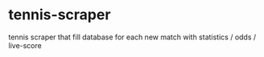 # tennis-scraper
tennis scraper that fill database for each new match with statistics / odds / live-score
